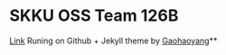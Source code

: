 # SKKU OSS Team 126B
[Link](https://github.com/17-1-SKKU-OSS/126B.git)
Runing on Github + Jekyll theme by [Gaohaoyang](https://github.com/Gaohaoyang/gaohaoyang.github.io)**

